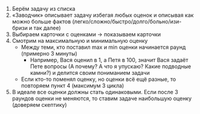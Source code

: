 1. Берём задачу из списка
2. «Заводчик» описывает задачу избегая любых оценок и описывая как можно больше фактов (легко/сложно/быстро/долго/больно/изи-бризи и так далее)
3. Выбираем карточки с оценками → показываем карточки
4. Смотрим на максимальную и минимальную оценку
    - Между теми, кто поставил max и min оценки начинается раунд (примерно 3 минуты)
      - Например, Вася оценил в 1, а Петя в 100, значит Вася задаёт Пете вопросы (А почему? А что я упускаю? Какие подводные камни?) и делится своим пониманием задачи
    - Если кто-то поменял оценку, но оценки всё ещё разные, то повторяем пункт 4 (максимум 3 цикла)
5. В идеале все оценки должны стать одинаковыми. Если после 3 раундов оценки не меняются, то ставим задаче наибольшую оценку (доверяем скептику)
